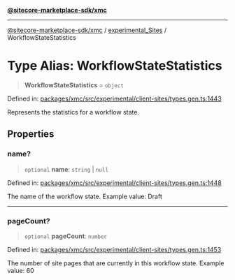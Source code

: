 [**@sitecore-marketplace-sdk/xmc**](../../../../README.md)

***

[@sitecore-marketplace-sdk/xmc](../../../../README.md) / [experimental\_Sites](../README.md) / WorkflowStateStatistics

# Type Alias: WorkflowStateStatistics

> **WorkflowStateStatistics** = `object`

Defined in: [packages/xmc/src/experimental/client-sites/types.gen.ts:1443](https://github.com/Sitecore/marketplace-sdk/blob/main/packages/xmc/src/experimental/client-sites/types.gen.ts#L1443)

Represents the statistics for a workflow state.

## Properties

### name?

> `optional` **name**: `string` \| `null`

Defined in: [packages/xmc/src/experimental/client-sites/types.gen.ts:1448](https://github.com/Sitecore/marketplace-sdk/blob/main/packages/xmc/src/experimental/client-sites/types.gen.ts#L1448)

The name of the workflow state.
Example value: Draft

***

### pageCount?

> `optional` **pageCount**: `number`

Defined in: [packages/xmc/src/experimental/client-sites/types.gen.ts:1453](https://github.com/Sitecore/marketplace-sdk/blob/main/packages/xmc/src/experimental/client-sites/types.gen.ts#L1453)

The number of site pages that are currently in this workflow state.
Example value: 60
